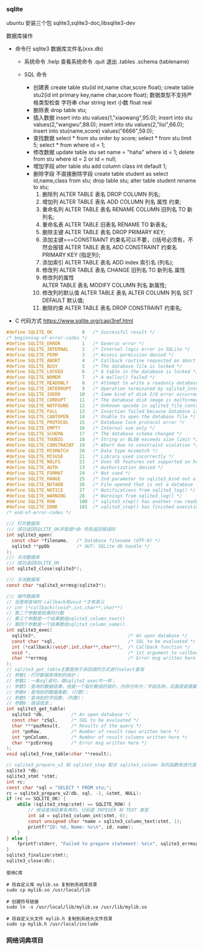 ### sqlite

ubuntu 安装三个包 sqlite3,sqlite3-doc,libsqlite3-dev

数据库操作

- 命令行
  sqlite3 数据库文件名(xxx.db)

  - 系统命令
    .help 查看系统命令
    .quit 退出
    .tables
    .schema (tablename)
  - SQL 命令

    - 创建表
      create table stu(id int,name char,score float);
      create table stu2(id int primary key,name char,score float);
      数据类型不支持严格类型检查
      字符串 char string text
      小数 float real
    - 删除表
      drop table stu;
    - 插入数据
      insert into stu values(1,"xiaowang",95.0);
      insert into stu values(2,"wangwu",88.0);
      insert into stu values(2,"lisi",66.0);
      insert into stu(name,score) values("6666",59.0);
    - 查找数据
      select \* from stu order by score;
      select \* from stu limit 5;
      select \* from where id = 1;
    - 修改数据
      update table stu set name = "haha" where id = 1;
      delete from stu where id = 2 or id = null;
    - 增加字段
      alter table stu add column class int default 1;
    - 删除字段
      不直接删除字段
      create table student as select id,name,class from stu;
      drop table stu;
      alter table student rename to stu;
      1. 删除列
         ALTER TABLE 表名 DROP COLUMN 列名;
      2. 增加列
         ALTER TABLE 表名 ADD COLUMN 列名 属性 约束;
      3. 重命名列
         ALTER TABLE 表名 RENAME COLUMN 旧列名 TO 新列名;
      4. 重命名表
         ALTER TABLE 旧表名 RENAME TO 新表名;
      5. 删除主键
         ALTER TABLE 表名 DROP PRIMARY KEY;
      6. 添加主键===CONSTRAINT 约束名可以不要，()括号必须有，不然会报错
         ALTER TABLE 表名 ADD CONSTRAINT 约束名 PRIMARY KEY (指定列);
      7. 添加索引
         ALTER TABLE 表名 ADD index 索引名 (列名);
      8. 修改列
         ALTER TABLE 表名 CHANGE 旧列名 TO 新列名 属性
      9. 修改列的属性  
         ALTER TABLE 表名 MODIFY COLUMN 列名 新属性;
      10. 修改列的默认值
          ALTER TABLE 表名 ALTER COLUMN 列名 SET DEFAULT 默认值;
      11. 删除约束
          ALTER TABLE 表名 DROP CONSTRAINT 约束名;

- C 代码方式
  https://www.sqlite.org/capi3ref.html

```c
#define SQLITE_OK           0   /* Successful result */
/* beginning-of-error-codes */
#define SQLITE_ERROR        1   /* Generic error */
#define SQLITE_INTERNAL     2   /* Internal logic error in SQLite */
#define SQLITE_PERM         3   /* Access permission denied */
#define SQLITE_ABORT        4   /* Callback routine requested an abort */
#define SQLITE_BUSY         5   /* The database file is locked */
#define SQLITE_LOCKED       6   /* A table in the database is locked */
#define SQLITE_NOMEM        7   /* A malloc() failed */
#define SQLITE_READONLY     8   /* Attempt to write a readonly database */
#define SQLITE_INTERRUPT    9   /* Operation terminated by sqlite3_interrupt()*/
#define SQLITE_IOERR       10   /* Some kind of disk I/O error occurred */
#define SQLITE_CORRUPT     11   /* The database disk image is malformed */
#define SQLITE_NOTFOUND    12   /* Unknown opcode in sqlite3_file_control() */
#define SQLITE_FULL        13   /* Insertion failed because database is full */
#define SQLITE_CANTOPEN    14   /* Unable to open the database file */
#define SQLITE_PROTOCOL    15   /* Database lock protocol error */
#define SQLITE_EMPTY       16   /* Internal use only */
#define SQLITE_SCHEMA      17   /* The database schema changed */
#define SQLITE_TOOBIG      18   /* String or BLOB exceeds size limit */
#define SQLITE_CONSTRAINT  19   /* Abort due to constraint violation */
#define SQLITE_MISMATCH    20   /* Data type mismatch */
#define SQLITE_MISUSE      21   /* Library used incorrectly */
#define SQLITE_NOLFS       22   /* Uses OS features not supported on host */
#define SQLITE_AUTH        23   /* Authorization denied */
#define SQLITE_FORMAT      24   /* Not used */
#define SQLITE_RANGE       25   /* 2nd parameter to sqlite3_bind out of range */
#define SQLITE_NOTADB      26   /* File opened that is not a database file */
#define SQLITE_NOTICE      27   /* Notifications from sqlite3_log() */
#define SQLITE_WARNING     28   /* Warnings from sqlite3_log() */
#define SQLITE_ROW         100  /* sqlite3_step() has another row ready */
#define SQLITE_DONE        101  /* sqlite3_step() has finished executing */
/* end-of-error-codes */

/// 打开数据库
/// 成功返回SQLITE_OK并赋值*db 失败返回错误码
int sqlite3_open(
  const char *filename,   /* Database filename (UTF-8) */
  sqlite3 **ppDb          /* OUT: SQLite db handle */
);
/// 关闭数据库
/// 成功返回SQLITE_OK
int sqlite3_close(sqlite3*);

/// 关闭数据库
const char *sqlite3_errmsg(sqlite3*);

/// 操作数据库
// 当使用查询时 callback和void *才有意义
// int (*callback)(void*,int,char**,char**)
// 第二个参数是结果的行数
// 第三个参数是一个结果数组sqlite3_column_text()
// 第四个参数是一个结果数组sqlite3_column_name().
int sqlite3_exec(
  sqlite3*,                                  /* An open database */
  const char *sql,                           /* SQL to be evaluated */
  int (*callback)(void*,int,char**,char**),  /* Callback function */
  void *,                                    /* 1st argument to callback */
  char **errmsg                              /* Error msg written here */
);
// sqlite3_get_table主要是用于非回调的方式进行select查询
// 参数1：打开数据库得到的指针；
// 参数2：一条sql语句，跟sqlite3_exec中一样；
// 参数3：查询的数据结果，他是一个指针数组的指针，内存分布为：字段名称，后面是紧接着是每个字段的值；
// 参数4：查询到的数据条数，（行数）；
// 参数5：查询到的字段数，（列数）；
// 参数6：错误信息；
int sqlite3_get_table(
  sqlite3 *db,          /* An open database */
  const char *zSql,     /* SQL to be evaluated */
  char ***pazResult,    /* Results of the query */
  int *pnRow,           /* Number of result rows written here */
  int *pnColumn,        /* Number of result columns written here */
  char **pzErrmsg       /* Error msg written here */
);
void sqlite3_free_table(char **result);

// sqlite3_prepare_v2 和 sqlite3_step 配合 sqlite3_column 系列函数来迭代查询结果
sqlite3 *db;
sqlite3_stmt *stmt;
int rc;
const char *sql = "SELECT * FROM stu;";
rc = sqlite3_prepare_v2(db, sql, -1, &stmt, NULL);
if (rc == SQLITE_OK) {
    while (sqlite3_step(stmt) == SQLITE_ROW) {
        // 假设查询结果有两列，分别是 INTEGER 和 TEXT 类型
        int id = sqlite3_column_int(stmt, 0);
        const unsigned char *name = sqlite3_column_text(stmt, 1);
        printf("ID: %d, Name: %s\n", id, name);
    }
} else {
    fprintf(stderr, "Failed to prepare statement: %s\n", sqlite3_errmsg(db));
}
sqlite3_finalize(stmt);
sqlite3_close(db);
```

```
使用C库

# 将自定义库 mylib.so 复制到系统库目录
sudo cp mylib.so /usr/local/lib

# 创建符号链接
sudo ln -s /usr/local/lib/mylib.so /usr/lib/mylib.so

# 将自定义头文件 mylib.h 复制到系统头文件目录
sudo cp mylib.h /usr/local/include
```

### 网络词典项目
